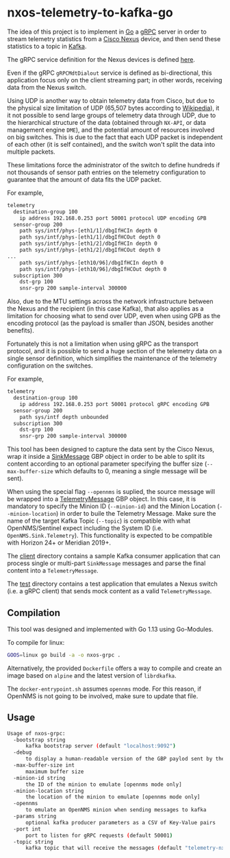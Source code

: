# nxos-telemetry-to-kafka-go

The idea of this project is to implement in [Go](https://golang.org) a [gRPC](https://grpc.io/) server in order to stream telemetry statistics from a [Cisco Nexus](https://www.cisco.com/go/nexus) device, and then send these statistics to a topic in [Kafka](http://kafka.apache.org/).

The gRPC service definition for the Nexus devices is defined [here](https://github.com/CiscoDevNet/nx-telemetry-proto).

Even if the gRPC `gRPCMdtDialout` service is defined as bi-directional, this application focus only on the client streaming part; in other words, receiving data from the Nexus switch.

Using UDP is another way to obtain telemetry data from Cisco, but due to the physical size limitation of UDP (65,507 bytes according to [Wikipedia](https://en.wikipedia.org/wiki/User_Datagram_Protocol)), it it not possible to send large groups of telemetry data through UDP, due to the hierarchical structure of the data (obtained through `NX-API`, or data management engine `DME`), and the potential amount of resources involved on big switches. This is due to the fact that each UDP packet is independent of each other (it is self contained), and the switch won't split the data into multiple packets.

These limitations force the administrator of the switch to define hundreds if not thousands of sensor path entries on the telemetry configuration to guarantee that the amount of data fits the UDP packet.

For example,

```txt
telemetry
  destination-group 100
    ip address 192.168.0.253 port 50001 protocol UDP encoding GPB
  sensor-group 200
    path sys/intf/phys-[eth1/1]/dbgIfHCIn depth 0
    path sys/intf/phys-[eth1/1]/dbgIfHCOut depth 0
    path sys/intf/phys-[eth1/2]/dbgIfHCIn depth 0
    path sys/intf/phys-[eth1/2]/dbgIfHCOut depth 0
...
    path sys/intf/phys-[eth10/96]/dbgIfHCIn depth 0
    path sys/intf/phys-[eth10/96]/dbgIfHCOut depth 0
  subscription 300
    dst-grp 100
    snsr-grp 200 sample-interval 300000
```

Also, due to the MTU settings across the network infrastructure between the Nexus and the recipient (in this case Kafka), that also applies as a limitation for choosing what to send over UDP, even when using GPB as the encoding protocol (as the payload is smaller than JSON, besides another benefits).

Fortunately this is not a limitation when using gRPC as the transport protocol, and it is possible to send a huge section of the telemetry data on a single sensor definition, which simplifies the maintenance of the telemetry configuration on the switches.

For example,

```txt
telemetry
  destination-group 100
    ip address 192.168.0.253 port 50001 protocol gRPC encoding GPB
  sensor-group 200
    path sys/intf depth unbounded
  subscription 300
    dst-grp 100
    snsr-grp 200 sample-interval 300000
```

This tool has been designed to capture the data sent by the Cisco Nexus, wrap it inside a [SinkMessage](./api/sink.proto) GBP object in order to be able to split its content according to an optional parameter specifying the buffer size (`--max-buffer-size` which defaults to 0, meaning a single message will be sent).

When using the special flag `--opennms` is suplied, the source message will be wrapped into a [TelemetryMessage](./api/telemetry.proto) GBP object. In this case, it is mandatory to specify the Minion ID (`--minion-id`) and the Minion Location (`--minion-location`) in order to buile the Telemetry Message. Make sure the name of the target Kafka Topic (`--topic`) is compatible with what OpenNMS/Sentinel expect including the System ID (i.e. `OpenNMS.Sink.Telemetry`). This functionality is expected to be compatible with Horizon 24+ or Meridian 2019+.

The [client](./client) directory contains a sample Kafka consumer application that can process single or multi-part `SinkMessage` messages and parse the final content into a `TelemetryMessage`.

The [test](./test) directory contains a test application that emulates a Nexus switch (i.e. a gRPC client) that sends mock content as a valid `TelemetryMessage`.

## Compilation

This tool was designed and implemented with Go 1.13 using Go-Modules.

To compile for linux:

```bash
GOOS=linux go build -a -o nxos-grpc .
```

Alternatively, the provided `Dockerfile` offers a way to compile and create an image based on `alpine` and the latest version of `librdkafka`.

The `docker-entrypoint.sh` assumes `opennms` mode. For this reason, if OpenNMS is not going to be involved, make sure to update that file.

## Usage

```bash
Usage of nxos-grpc:
  -bootstrap string
      kafka bootstrap server (default "localhost:9092")
  -debug
      to display a human-readable version of the GBP paylod sent by the Nexus
  -max-buffer-size int
      maximum buffer size
  -minion-id string
      the ID of the minion to emulate [opennms mode only]
  -minion-location string
      the location of the minion to emulate [opennms mode only]
  -opennms
      to emulate an OpenNMS minion when sending messages to kafka
  -params string
      optional kafka producer parameters as a CSV of Key-Value pairs
  -port int
      port to listen for gRPC requests (default 50001)
  -topic string
      kafka topic that will receive the messages (default "telemetry-nxos")
```
